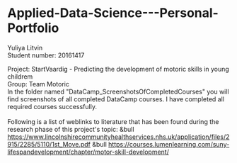 # Applied-Data-Science---Personal-Portfolio

Yuliya Litvin 
<br>Student number: 20161417

Project: StartVaardig - Predicting the development of motoric skills in young childrem 
<br>Group: Team Motoric
<br>
In the folder named "DataCamp_ScreenshotsOfCompletedCourses" you will find screenshots of all completed DataCamp courses. I have completed all required courses successfully. 
<br>
<br>
Following is a list of weblinks to literature that has been found during the research phase of this project's topic: 
&bull https://www.lincolnshirecommunityhealthservices.nhs.uk/application/files/2915/2285/5110/1st_Move.pdf
&bull https://courses.lumenlearning.com/suny-lifespandevelopment/chapter/motor-skill-development/



